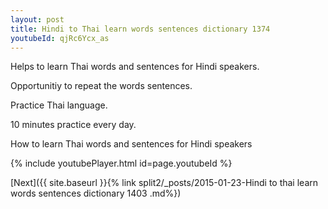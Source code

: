 ```yaml
---
layout: post
title: Hindi to Thai learn words sentences dictionary 1374 
youtubeId: qjRc6Ycx_as
---
```

 
 
Helps to learn Thai words and sentences for Hindi speakers.

Opportunitiy to repeat the words sentences. 

Practice Thai language. 
 
10 minutes practice every day. 
 
How to learn Thai words and sentences for Hindi speakers 
 
{% include youtubePlayer.html id=page.youtubeId %}
 
 
[Next]({{ site.baseurl }}{% link  split2/_posts/2015-01-23-Hindi to thai learn words sentences dictionary 1403 .md%})
 

